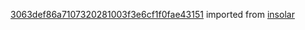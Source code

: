 [3063def86a7107320281003f3e6cf1f0fae43151](https://github.com/insolar/insolar/commit/3063def86a7107320281003f3e6cf1f0fae43151) imported from [insolar](https://github.com/insolar/insolar)
